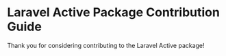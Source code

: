 # Laravel Active Package Contribution Guide

Thank you for considering contributing to the Laravel Active package!
